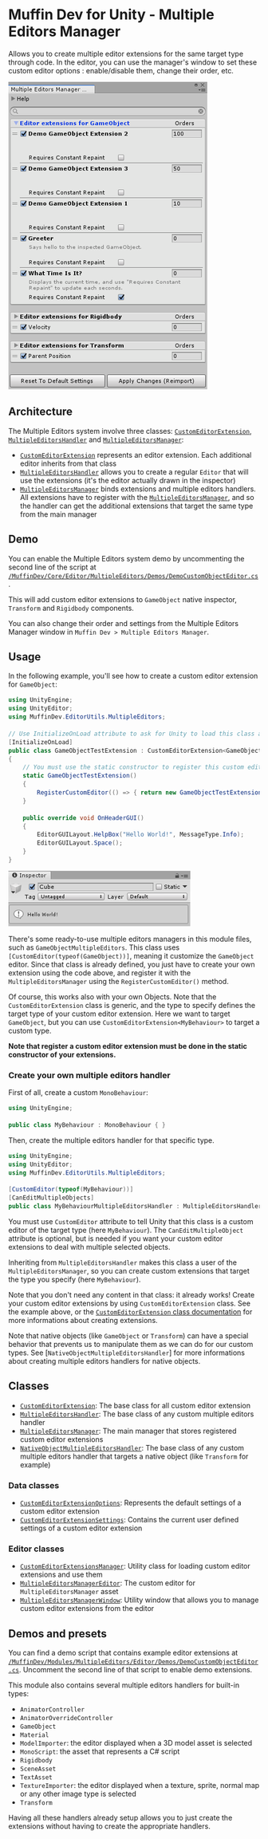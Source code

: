 # Muffin Dev for Unity - Multiple Editors Manager

Allows you to create multiple editor extensions for the same target type through code. In the editor, you can use the manager's window to set these custom editor options : enable/disable them, change their order, etc.

![Preview of the Multiple Editors Manager window](./Images/multiple-editors-manager-window.png)

## Architecture

The Multiple Editors system involve three classes: [`CustomEditorExtension`](./custom-editor-extension.md), [`MultipleEditorsHandler`](./multiple-editors-handler.md) and [`MultipleEditorsManager`](./multiple-editors-manager.md):

- [`CustomEditorExtension`](./custom-editor-extension.md) represents an editor extension. Each additional editor inherits from that class
- [`MultipleEditorsHandler`](./multiple-editors-handler.md) allows you to create a regular `Editor` that will use the extensions (it's the editor actually drawn in the inspector)
- [`MultipleEditorsManager`](./multiple-editors-manager.md) binds extensions and multiple editors handlers. All extensions have to register with the [`MultipleEditorsManager`](./multiple-editors-manager.md), and so the handler can get the additional extensions that target the same type from the main manager

## Demo

You can enable the Multiple Editors system demo by uncommenting the second line of the script at [`/MuffinDev/Core/Editor/MultipleEditors/Demos/DemoCustomObjectEditor.cs`](../../MultipleEditors/Editor/Demos/DemoCustomObjectEditor.cs).

This will add custom editor extensions to `GameObject` native inspector, `Transform` and `Rigidbody` components.

You can also change their order and settings from the Multiple Editors Manager window in `Muffin Dev > Multiple Editors Manager`.

## Usage

In the following example, you'll see how to create a custom editor extension for `GameObject`:

```cs
using UnityEngine;
using UnityEditor;
using MuffinDev.EditorUtils.MultipleEditors;

// Use InitializeOnLoad attribute to ask for Unity to load this class after recompiling
[InitializeOnLoad]
public class GameObjectTestExtension : CustomEditorExtension<GameObject>
{
    // You must use the static constructor to register this custom editor extension
    static GameObjectTestExtension()
    {
        RegisterCustomEditor(() => { return new GameObjectTestExtension(); });
    }

    public override void OnHeaderGUI()
    {
        EditorGUILayout.HelpBox("Hello World!", MessageType.Info);
        EditorGUILayout.Space();
    }
}
```

![`CustomMultipleExtension` usage result](./Images/multiple-editors-manager-usage-gameobject.png)

There's some ready-to-use multiple editors managers in this module files, such as `GameObjectMultipleEditors`. This class uses `[CustomEditor(typeof(GameObject))]`, meaning it customize the `GameObject` editor. Since that class is already defined, you just have to create your own extension using the code above, and register it with the `MultipleEditorsManager` using the `RegisterCustomEditor()` method.

Of course, this works also with your own Objects. Note that the `CustomEditorExtension` class is generic, and the type to specify defines the target type of your custom editor extension. Here we want to target `GameObject`, but you can use `CustomEditorExtension<MyBehaviour>` to target a custom type.

**Note that register a custom editor extension must be done in the static constructor of your extensions.**

### Create your own multiple editors handler

First of all, create a custom `MonoBehaviour`:

```cs
using UnityEngine;

public class MyBehaviour : MonoBehaviour { }
```

Then, create the multiple editors handler for that specific type.

```cs
using UnityEngine;
using UnityEditor;
using MuffinDev.EditorUtils.MultipleEditors;

[CustomEditor(typeof(MyBehaviour))]
[CanEditMultipleObjects]
public class MyBehaviourMultipleEditorsHandler : MultipleEditorsHandler<MyBehaviour> { }
```

You must use `CustomEditor` attribute to tell Unity that this class is a custom editor of the target type (here `MyBehaviour`). The `CanEditMultipleObject` attribute is optional, but is needed if you want your custom editor extensions to deal with multiple selected objects.

Inheriting from `MultipleEditorsHandler` makes this class a user of the `MultipleEditorsManager`, so you can create custom extensions that target the type you specify (here `MyBehaviour`).

Note that you don't need any content in that class: it already works! Create your custom editor extensions by using `CustomEditorExtension` class. See the example above, or the [`CustomEditorExtension` class documentation](./custom-editor-extension.md) for more informations about creating extensions.

Note that native objects (like `GameObject` or `Transform`) can have a special behavior that prevents us to manipulate them as we can do for our custom types. See [`NativeObjectMultipleEditorsHandler`] for more informations about creating multiple editors handlers for native objects.

## Classes

- [`CustomEditorExtension`](./ustom-editor-extension.md): The base class for all custom editor extension
- [`MultipleEditorsHandler`](./multiple-editors-manager-handler.md): The base class of any custom multiple editors handler
- [`MultipleEditorsManager`](./multiple-editors-manager.md): The main manager that stores registered custom editor extensions
- [`NativeObjectMultipleEditorsHandler`](./native-object-multiple-editors-handler.md): The base class of any custom multiple editors handler that targets a native object (like `Transform` for example)

### Data classes

- [`CustomEditorExtensionOptions`](./custom-editor-extension-options.md): Represents the default settings of a custom editor extension
- [`CustomEditorExtensionSettings`](./custom-editor-extension-settings.md): Contains the current user defined settings of a custom editor extension

### Editor classes

- [`CustomEditorExtensionsManager`](./custom-editor-extensions-manager.md): Utility class for loading custom editor extensions and use them
- [`MultipleEditorsManagerEditor`](./multiple-editors-manager-editor.md): The custom editor for `MultipleEditorsManager` asset
- [`MultipleEditorsManagerWindow`](./multiple-editors-manager-window.md): Utility window that allows you to manage custom editor extensions from the editor

## Demos and presets

You can find a demo script that contains example editor extensions at [`/MuffinDev/Modules/MultipleEditors/Editor/Demos/DemoCustomObjectEditor.cs`](../../MultipleEditors/Editor/Demos/DemoCustomObjectEditor.cs). Uncomment the second line of that script to enable demo extensions.

This module also contains several multiple editors handlers for built-in types:

- `AnimatorController`
- `AnimatorOverrideController`
- `GameObject`
- `Material`
- `ModelImporter`: the editor displayed when a 3D model asset is selected
- `MonoScript`: the asset that represents a C# script
- `Rigidbody`
- `SceneAsset`
- `TextAsset`
- `TextureImporter`: the editor displayed when a texture, sprite, normal map or any other image type is selected
- `Transform`

Having all these handlers already setup allows you to just create the extensions without having to create the appropriate handlers.